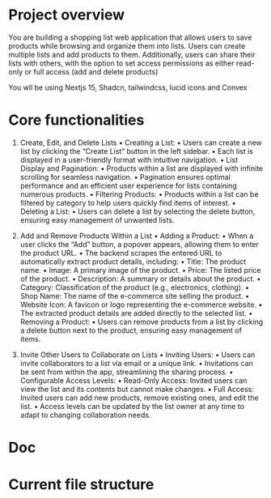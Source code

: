 # Project overview

You are building a shopping list web application that allows users to save products while browsing and organize them into lists. Users can create multiple lists and add products to them. Additionally, users can share their lists with others, with the option to set access permissions as either read-only or full access (add and delete products)

You wll be using Nextjs 15, Shadcn, tailwindcss, lucid icons and Convex

# Core functionalities

1. Create, Edit, and Delete Lists
   • Creating a List:
   • Users can create a new list by clicking the “Create List” button in the left sidebar.
   • Each list is displayed in a user-friendly format with intuitive navigation.
   • List Display and Pagination:
   • Products within a list are displayed with infinite scrolling for seamless navigation.
   • Pagination ensures optimal performance and an efficient user experience for lists containing numerous products.
   • Filtering Products:
   • Products within a list can be filtered by category to help users quickly find items of interest.
   • Deleting a List:
   • Users can delete a list by selecting the delete button, ensuring easy management of unwanted lists.

2. Add and Remove Products Within a List
   • Adding a Product:
   • When a user clicks the “Add” button, a popover appears, allowing them to enter the product URL.
   • The backend scrapes the entered URL to automatically extract product details, including:
   • Title: The product name.
   • Image: A primary image of the product.
   • Price: The listed price of the product.
   • Description: A summary or details about the product.
   • Category: Classification of the product (e.g., electronics, clothing).
   • Shop Name: The name of the e-commerce site selling the product.
   • Website Icon: A favicon or logo representing the e-commerce website.
   • The extracted product details are added directly to the selected list.
   • Removing a Product:
   • Users can remove products from a list by clicking a delete button next to the product, ensuring easy management of items.

3. Invite Other Users to Collaborate on Lists
   • Inviting Users:
   • Users can invite collaborators to a list via email or a unique link.
   • Invitations can be sent from within the app, streamlining the sharing process.
   • Configurable Access Levels:
   • Read-Only Access: Invited users can view the list and its contents but cannot make changes.
   • Full Access: Invited users can add new products, remove existing ones, and edit the list.
   • Access levels can be updated by the list owner at any time to adapt to changing collaboration needs.

# Doc

# Current file structure
